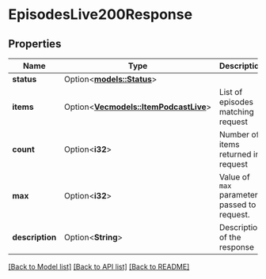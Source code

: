 # EpisodesLive200Response

## Properties

Name | Type | Description | Notes
------------ | ------------- | ------------- | -------------
**status** | Option<[**models::Status**](status.md)> |  | [optional]
**items** | Option<[**Vec<models::ItemPodcastLive>**](item_podcast_live.md)> | List of episodes matching request  | [optional]
**count** | Option<**i32**> | Number of items returned in request  | [optional]
**max** | Option<**i32**> | Value of `max` parameter passed to request.  | [optional]
**description** | Option<**String**> | Description of the response  | [optional]

[[Back to Model list]](../README.md#documentation-for-models) [[Back to API list]](../README.md#documentation-for-api-endpoints) [[Back to README]](../README.md)



